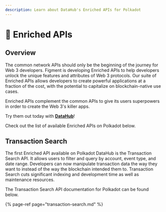 ```yaml
---
description: Learn about DataHub's Enriched APIs for Polkadot
---
```


# 🎊 Enriched APIs

## Overview

The common network APIs should only be the beginning of the journey for Web 3 developers. Figment is developing Enriched APIs to help developers unlock the unique features and attributes of Web 3 protocols. Our suite of Enriched APIs allows developers to create powerful applications at a fraction of the cost, with the potential to capitalize on blockchain-native use cases.

Enriched APIs complement the common APIs to give its users superpowers in order to create the Web 3's killer apps.

Try them out today with [**DataHub**](https://datahub.figment.io/sign_up?service=polkadot)!

Check out the list of available Enriched APIs on Polkadot below.

## Transaction Search

The first Enriched API available on Polkadot DataHub is the Transaction Search API. It allows users to filter and query by account, event type, and date range. Developers can now manipulate transaction data the way they want to instead of the way the blockchain intended them to. Transaction Search cuts significant indexing and development time as well as maintenance resources.

The Transaction Search API documentation for Polkadot can be found below.

{% page-ref page="transaction-search.md" %}

